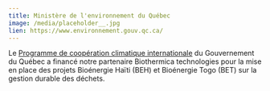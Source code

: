 ```yaml
---
title: Ministère de l'environnement du Québec
image: /media/placeholder__.jpg
lien: https://www.environnement.gouv.qc.ca/
---
```

Le [Programme de coopération climatique internationale](https://www.environnement.gouv.qc.ca/programmes/coop-climatique-internationale/index.htm) du Gouvernement du Québec a financé notre partenaire Biothermica technologies pour la mise en place des projets Bioénergie Haïti (BEH) et Bioénergie Togo (BET) sur la gestion durable des déchets.
